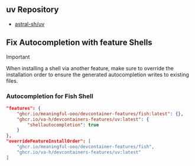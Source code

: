 ## uv Repository

* [astral-sh/uv](https://github.com/astral-sh/uv)

## Fix Autocompletion with feature Shells

> [!IMPORTANT]
> When installing a shell via another feature, make sure to override the installation order to ensure the generated autocompletion writes to existing files.

### Autocompletion for Fish Shell
 
```json
"features": {
    "ghcr.io/meaningful-ooo/devcontainer-features/fish:latest": {},
    "ghcr.io/va-h/devcontainers-features/uv:latest": {
        "shellautocompletion": true
    }
},
"overrideFeatureInstallOrder": [
    "ghcr.io/meaningful-ooo/devcontainer-features/fish",
    "ghcr.io/va-h/devcontainers-features/uv:latest"
]
```
